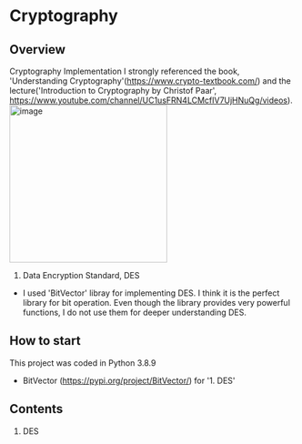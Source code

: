 # Cryptography
## Overview
Cryptography Implementation
I strongly referenced the book, 'Understanding Cryptography'(https://www.crypto-textbook.com/) and the lecture('Introduction to Cryptography by Christof Paar', https://www.youtube.com/channel/UC1usFRN4LCMcfIV7UjHNuQg/videos).
<img width="277" alt="image" src="https://user-images.githubusercontent.com/57401207/181601384-949d44d7-8bc4-4823-9ceb-7109f0a11728.png">


1. Data Encryption Standard, DES
 - I used 'BitVector' libray for implementing DES. I think it is the perfect library for bit operation. Even though the library provides very powerful functions, I do not use them for deeper understanding DES. 

## How to start
This project was coded in Python 3.8.9
 * BitVector (https://pypi.org/project/BitVector/) for '1. DES'

## Contents
1. DES
